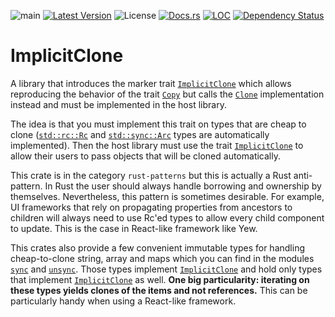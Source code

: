 ![main](https://github.com/rustminded/implicit-clone/workflows/main/badge.svg)
[![Latest Version](https://img.shields.io/crates/v/implicit-clone.svg)](https://crates.io/crates/implicit-clone)
![License](https://img.shields.io/crates/l/implicit-clone)
[![Docs.rs](https://docs.rs/implicit-clone/badge.svg)](https://docs.rs/implicit-clone)
[![LOC](https://tokei.rs/b1/github/rustminded/implicit-clone)](https://github.com/rustminded/implicit-clone)
[![Dependency Status](https://deps.rs/repo/github/rustminded/implicit-clone/status.svg)](https://deps.rs/repo/github/rustminded/implicit-clone)

<!-- cargo-rdme start -->

# ImplicitClone

A library that introduces the marker trait [`ImplicitClone`](https://docs.rs/implicit-clone/latest/implicit_clone/trait.ImplicitClone.html) which allows
reproducing the behavior of the trait [`Copy`][std::marker::Copy] but calls the
[`Clone`][std::clone::Clone] implementation instead and must be implemented in the host
library.

The idea is that you must implement this trait on types that are cheap to clone
([`std::rc::Rc`][std::rc::Rc] and [`std::sync::Arc`][std::sync::Arc] types are
automatically implemented). Then the host library must use the trait
[`ImplicitClone`](https://docs.rs/implicit-clone/latest/implicit_clone/trait.ImplicitClone.html) to allow their users to pass objects that will be
cloned automatically.

This crate is in the category `rust-patterns` but this is actually a Rust anti-pattern. In Rust
the user should always handle borrowing and ownership by themselves. Nevertheless, this pattern
is sometimes desirable. For example, UI frameworks that rely on propagating properties from
ancestors to children will always need to use Rc'ed types to allow every child component to
update. This is the case in React-like framework like Yew.

This crates also provide a few convenient immutable types for handling cheap-to-clone string,
array and maps which you can find in the modules [`sync`](https://docs.rs/implicit-clone/latest/implicit_clone/sync/) and
[`unsync`](https://docs.rs/implicit-clone/latest/implicit_clone/unsync/). Those types implement [`ImplicitClone`](https://docs.rs/implicit-clone/latest/implicit_clone/trait.ImplicitClone.html) and
hold only types that implement [`ImplicitClone`](https://docs.rs/implicit-clone/latest/implicit_clone/trait.ImplicitClone.html) as well. **One big
particularity: iterating on these types yields clones of the items and not references.** This
can be particularly handy when using a React-like framework.

[std::marker::Copy]: https://doc.rust-lang.org/std/marker/trait.Copy.html
[std::clone::Clone]: https://doc.rust-lang.org/std/clone/trait.Clone.html
[std::rc::Rc]: https://doc.rust-lang.org/std/rc/struct.Rc.html
[std::sync::Arc]: https://doc.rust-lang.org/std/sync/struct.Arc.html

<!-- cargo-rdme end -->
